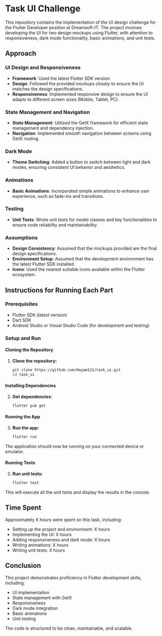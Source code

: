 # Task UI Challenge

This repository contains the implementation of the UI design challenge for the Flutter Developer position at Dreamsoft-IT. The project involves developing the UI for two design mockups using Flutter, with attention to responsiveness, dark mode functionality, basic animations, and unit tests.

## Approach

### UI Design and Responsiveness
- **Framework**: Used the latest Flutter SDK version.
- **Design**: Followed the provided mockups closely to ensure the UI matches the design specifications.
- **Responsiveness**: Implemented responsive design to ensure the UI adapts to different screen sizes (Mobile, Tablet, PC).

### State Management and Navigation
- **State Management**: Utilized the GetX framework for efficient state management and dependency injection.
- **Navigation**: Implemented smooth navigation between screens using GetX routing.

### Dark Mode
- **Theme Switching**: Added a button to switch between light and dark modes, ensuring consistent UI behavior and aesthetics.

### Animations
- **Basic Animations**: Incorporated simple animations to enhance user experience, such as fade-ins and transitions.

### Testing
- **Unit Tests**: Wrote unit tests for model classes and key functionalities to ensure code reliability and maintainability.

### Assumptions
- **Design Consistency**: Assumed that the mockups provided are the final design specifications.
- **Environment Setup**: Assumed that the development environment has the latest Flutter SDK installed.
- **Icons**: Used the nearest suitable icons available within the Flutter ecosystem.

## Instructions for Running Each Part

### Prerequisites

- Flutter SDK (latest version)
- Dart SDK
- Android Studio or Visual Studio Code (for development and testing)

### Setup and Run

#### Cloning the Repository

1. **Clone the repository:**
   ```sh
   git clone https://github.com/Hayam121/task_ui.git
   cd task_ui
   
#### Installing Dependencies

2. **Get dependencies:**
   ```sh
   flutter pub get

#### Running the App

3. **Run the app:**
   ```sh
   flutter run 
The application should now be running on your connected device or emulator.

#### Running Tests

3. **Run unit tests:**
   ```sh
   flutter test
This will execute all the unit tests and display the results in the console.


## Time Spent

Approximately X hours were spent on this task, including:

- Setting up the project and environment: X hours
- Implementing the UI: X hours
- Adding responsiveness and dark mode: X hours
- Writing animations: X hours
- Writing unit tests: X hours

## Conclusion

This project demonstrates proficiency in Flutter development skills, including:

- UI implementation
- State management with GetX
- Responsiveness
- Dark mode integration
- Basic animations
- Unit testing

The code is structured to be clean, maintainable, and scalable.
